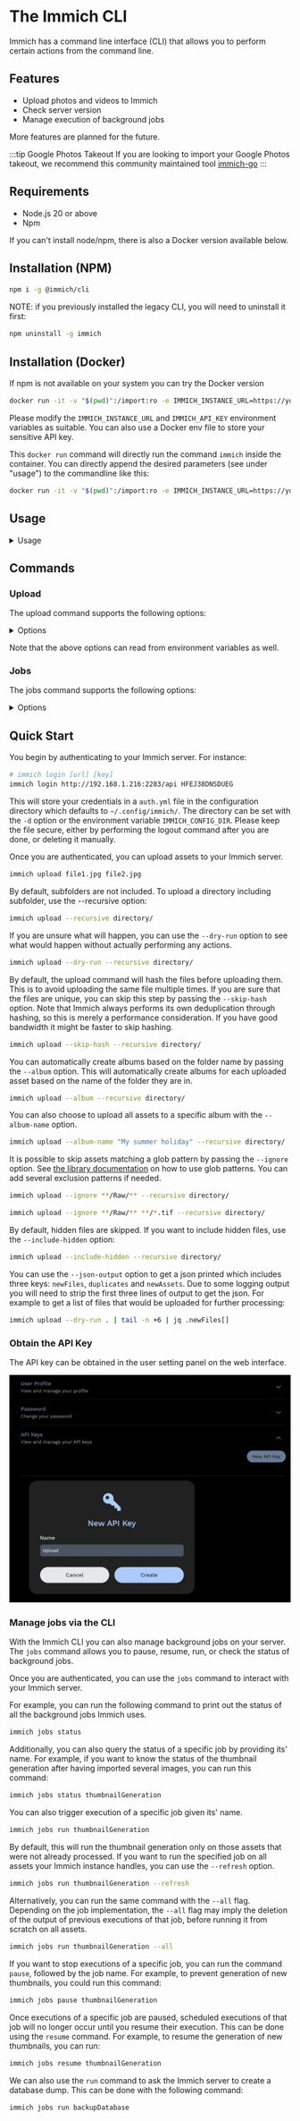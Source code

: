 # The Immich CLI

Immich has a command line interface (CLI) that allows you to perform certain actions from the command line.

## Features

- Upload photos and videos to Immich
- Check server version
- Manage execution of background jobs

More features are planned for the future.

:::tip Google Photos Takeout
If you are looking to import your Google Photos takeout, we recommend this community maintained tool [immich-go](https://github.com/simulot/immich-go)
:::

## Requirements

- Node.js 20 or above
- Npm

If you can't install node/npm, there is also a Docker version available below.

## Installation (NPM)

```bash
npm i -g @immich/cli
```

NOTE: if you previously installed the legacy CLI, you will need to uninstall it first:

```bash
npm uninstall -g immich
```

## Installation (Docker)

If npm is not available on your system you can try the Docker version

```bash
docker run -it -v "$(pwd)":/import:ro -e IMMICH_INSTANCE_URL=https://your-immich-instance/api -e IMMICH_API_KEY=your-api-key ghcr.io/immich-app/immich-cli:latest
```

Please modify the `IMMICH_INSTANCE_URL` and `IMMICH_API_KEY` environment variables as suitable. You can also use a Docker env file to store your sensitive API key.

This `docker run` command will directly run the command `immich` inside the container. You can directly append the desired parameters (see under "usage") to the commandline like this:

```bash
docker run -it -v "$(pwd)":/import:ro -e IMMICH_INSTANCE_URL=https://your-immich-instance/api -e IMMICH_API_KEY=your-api-key ghcr.io/immich-app/immich-cli:latest upload -a -c 5 --recursive directory/
```

## Usage

<details>
<summary>Usage</summary>

```
$ immich
Usage: immich [options] [command]

Command line interface for Immich

Options:
  -V, --version                       output the version number
  -d, --config-directory <directory>  Configuration directory where auth.yml will be stored (default: "~/.config/immich/", env:
                                      IMMICH_CONFIG_DIR)
  -u, --url [url]                     Immich server URL (env: IMMICH_INSTANCE_URL)
  -k, --key [key]                     Immich API key (env: IMMICH_API_KEY)
  -h, --help                          display help for command

Commands:
  login|login-key <url> <key>         Login using an API key
  logout                              Remove stored credentials
  jobs                                Manage background jobs
  server-info                         Display server information
  upload [options] [paths...]         Upload assets
  help [command]                      display help for command
```

</details>

## Commands

### Upload

The upload command supports the following options:

<details>
<summary>Options</summary>

```
Usage: immich upload [paths...] [options]

Upload assets

Arguments:
  paths                       One or more paths to assets to be uploaded

Options:
  -r, --recursive             Recursive (default: false, env: IMMICH_RECURSIVE)
  -i, --ignore <pattern>      Pattern to ignore (env: IMMICH_IGNORE_PATHS)
  -h, --skip-hash             Don't hash files before upload (default: false, env: IMMICH_SKIP_HASH)
  -H, --include-hidden        Include hidden folders (default: false, env: IMMICH_INCLUDE_HIDDEN)
  -a, --album                 Automatically create albums based on folder name (default: false, env: IMMICH_AUTO_CREATE_ALBUM)
  -A, --album-name <name>     Add all assets to specified album (env: IMMICH_ALBUM_NAME)
  -n, --dry-run               Don't perform any actions, just show what will be done (default: false, env: IMMICH_DRY_RUN)
  -c, --concurrency <number>  Number of assets to upload at the same time (default: 4, env: IMMICH_UPLOAD_CONCURRENCY)
  -j, --json-output           Output detailed information in json format (default: false, env: IMMICH_JSON_OUTPUT)
  --delete                    Delete local assets after upload (env: IMMICH_DELETE_ASSETS)
  --delete-duplicates         Delete local assets that are duplicates (already exist on server) (env: IMMICH_DELETE_DUPLICATES)
  --no-progress               Hide progress bars (env: IMMICH_PROGRESS_BAR)
  --watch                     Watch for changes and upload automatically (default: false, env: IMMICH_WATCH_CHANGES)
  --help                      display help for command
```

</details>

Note that the above options can read from environment variables as well.

### Jobs

The jobs command supports the following options:

<details>
<summary>Options</summary>

```
Usage: immich jobs [options] [command]

Manage background jobs

Options:
  -h, --help                  display help for command

Commands:
  pause [options] <jobName>   Pause executions of all instances of the given job
  resume [options] <jobName>  Resume executions of all instances of the given job
  run [options] <jobName>     Start a specific job
  status [options] [jobName]  Get the status of all jobs or the status of a specific job
  help [command]              display help for command
```

</details>

## Quick Start

You begin by authenticating to your Immich server. For instance:

```bash
# immich login [url] [key]
immich login http://192.168.1.216:2283/api HFEJ38DNSDUEG
```

This will store your credentials in a `auth.yml` file in the configuration directory which defaults to `~/.config/immich/`. The directory can be set with the `-d` option or the environment variable `IMMICH_CONFIG_DIR`. Please keep the file secure, either by performing the logout command after you are done, or deleting it manually.

Once you are authenticated, you can upload assets to your Immich server.

```bash
immich upload file1.jpg file2.jpg
```

By default, subfolders are not included. To upload a directory including subfolder, use the --recursive option:

```bash
immich upload --recursive directory/
```

If you are unsure what will happen, you can use the `--dry-run` option to see what would happen without actually performing any actions.

```bash
immich upload --dry-run --recursive directory/
```

By default, the upload command will hash the files before uploading them. This is to avoid uploading the same file multiple times. If you are sure that the files are unique, you can skip this step by passing the `--skip-hash` option. Note that Immich always performs its own deduplication through hashing, so this is merely a performance consideration. If you have good bandwidth it might be faster to skip hashing.

```bash
immich upload --skip-hash --recursive directory/
```

You can automatically create albums based on the folder name by passing the `--album` option. This will automatically create albums for each uploaded asset based on the name of the folder they are in.

```bash
immich upload --album --recursive directory/
```

You can also choose to upload all assets to a specific album with the `--album-name` option.

```bash
immich upload --album-name "My summer holiday" --recursive directory/
```

It is possible to skip assets matching a glob pattern by passing the `--ignore` option. See [the library documentation](docs/features/libraries.md) on how to use glob patterns. You can add several exclusion patterns if needed.

```bash
immich upload --ignore **/Raw/** --recursive directory/
```

```bash
immich upload --ignore **/Raw/** **/*.tif --recursive directory/
```

By default, hidden files are skipped. If you want to include hidden files, use the `--include-hidden` option:

```bash
immich upload --include-hidden --recursive directory/
```

You can use the `--json-output` option to get a json printed which includes
three keys: `newFiles`, `duplicates` and `newAssets`. Due to some logging
output you will need to strip the first three lines of output to get the json.
For example to get a list of files that would be uploaded for further
processing:

```bash
immich upload --dry-run . | tail -n +6 | jq .newFiles[]
```

### Obtain the API Key

The API key can be obtained in the user setting panel on the web interface.

![Obtain Api Key](./img/obtain-api-key.webp)

### Manage jobs via the CLI

With the Immich CLI you can also manage background jobs on your server.
The `jobs` command allows you to pause, resume, run, or check the status of background jobs.

Once you are authenticated, you can use the `jobs` command to interact with your Immich server.

For example, you can run the following command to print out the status of all the background jobs Immich uses.

```bash
immich jobs status
```

Additionally, you can also query the status of a specific job by providing its' name.
For example, if you want to know the status of the thumbnail generation after having imported several
images, you can run this command:

```bash
immich jobs status thumbnailGeneration
```

You can also trigger execution of a specific job given its' name.

```bash
immich jobs run thumbnailGeneration
```

By default, this will run the thumbnail generation only on those assets that were not already processed.
If you want to run the specified job on all assets your Immich instance handles, you can use the `--refresh` option.

```bash
immich jobs run thumbnailGeneration --refresh
```

Alternatively, you can run the same command with the `--all` flag.
Depending on the job implementation, the `--all` flag may imply the deletion of the output of previous executions of
that job, before running it from scratch on all assets.

```bash
immich jobs run thumbnailGeneration --all
```

If you want to stop executions of a specific job, you can run the command `pause`, followed by the job name.
For example, to prevent generation of new thumbnails, you could run this command:

```bash
immich jobs pause thumbnailGeneration
```

Once executions of a specific job are paused, scheduled executions of that job will no longer occur until you
resume their execution. This can be done using the `resume` command.
For example, to resume the generation of new thumbnails, you can run:

```bash
immich jobs resume thumbnailGeneration
```

We can also use the `run` command to ask the Immich server to create a database dump.
This can be done with the following command:

```bash
immich jobs run backupDatabase
```
